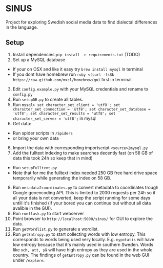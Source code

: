 SINUS
=====

Project for exploring Swedish social media data to find dialectal differences in the language. 

Setup
-----

1. Install dependencies `pip install -r requirements.txt` (TODO)
2. Set up a MySQL database
  * If your on OSX and like it easy try `brew install mysql` in terminal
  * If you dont have homebrew run `ruby <(curl -fsSk https://raw.github.com/mxcl/homebrew/go)` first in terminal
3. Edit `config.example.py` with your MySQL credentials and rename to `config.py`
4. Run `setupDB.py` to create all tables.
5. Run `mysql> set character_set_client = 'utf8'; set character_set_connection = 'utf8'; set character_set_database = 'utf8'; set character_set_results = 'utf8'; set character_set_server = 'utf8';` in mysql
5. Get data: 
  * Run spider scripts in `/Spiders` 
  * or bring your own data
6. Import the data with corresponding importscript `<source>2mysql.py`
7. Add the fulltext indexing to make searches decently fast (on 58 GB of data this took 24h so keep that in mind) 
  * Run `setupFulltext.py`
  * Note that for me the fulltext index needed 250 GB free hard drive space temporarily while generating the index on 58 GB.
8. Run `metadata2coordinates.py` to convert metadata to coordinates trough Google geoencoding API. This is limited to 2000 requests per 24h so if all your data is not converted, keep the script running for some days untill it's finished (if your bored you can continue but without all data avalible in the GUI).
9. Run `runflask.py` to start webserver
10. Point browser to `http://localhost:5000/sinus/` for GUI to explore the data.
11. Run `getWordlist.py` to generate a wordlist.
12. Run `getEntropy.py` to start collecting words with low entropy. This corresponds to words being used very locally. E.g. `nypotatis` will have low entropy because that it's mainly used in southern Sweden. Words like `och, att, på` will have high entropy as they are used in the whole country. The findings of `getEntropy.py` can be found in the web GUI under `/explore`.